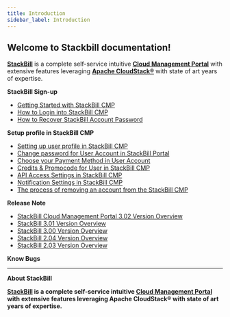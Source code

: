 ```yaml
---
title: Introduction
sidebar_label: Introduction
---
```

## Welcome to Stackbill documentation!

[**StackBill**](https://www.stackbill.com/) is a complete self-service intuitive [**Cloud Management Portal**](https://www.stackbill.com/) with extensive features leveraging [**Apache CloudStack®**](https://youtu.be/nyV8oE3dfXs) with state of art years of expertise.

**StackBill Sign-up**
   - [Getting Started with StackBill CMP](./getstarted/StackBill-Signup#cmp)
   - [How to Login into StackBill CMP](./getstarted/StackBill-Signup#how-to-login-into-stackbill-cmp)
   - [How to Recover StackBill Account Password](./getstarted/StackBill-Signup#how-to-recover-stackbill-account-password)

**Setup profile in StackBill CMP**
  - [Setting up user profile in StackBill CMP](./getstarted/Setup-Profile#setting-up-user-profile-in-stackbill-cmp)
  - [Change password for User Account in StackBill Portal](./getstarted/Setup-Profile#change-password-for-user-account-in-stackbill-portal)
  - [Choose your Payment Method in User Account](./getstarted/Setup-Profile#choose--your-payment-method-in-user-account)
  - [Credits & Promocode for User in StackBill CMP](./getstarted/Setup-Profile#credits--promocode-for-user-in-stackbill-cmp)
  - [API Access Settings in StackBill CMP](./getstarted/Setup-Profile#api-access-settings-in-stackbill-cmp)
  - [Notification Settings in StackBill CMP](./getstarted/Setup-Profile#notification-settings-in-stackbill-cmp)
  - [The process of removing an account from the StackBill CMP](./getstarted/Setup-Profile#the-process-of-removing-an-account-from-the-stackbill-cmp)
  
  
**Release Note**
  - [StackBill Cloud Management Portal 3.02 Version Overview](./getstarted/Release-Notes#stackbill-cloud-management-portal-302-version-overview)
  - [StackBill 3.01 Version Overview](./getstarted/Release-Notes#stackbill-301-version-overview)
  - [StackBill 3.00 Version Overview](./getstarted/Release-Notes#stackbill-300-version-overview)
  - [StackBill 2.04 Version Overview](./getstarted/Release-Notes#stackbill-204-version-overview)
  - [StackBill 2.03 Version Overview](./getstarted/Release-Notes#stackbill-203-version-overview)

**Know Bugs**

-----------------------------

**About StackBill**

**[StackBill](https://www.youtube.com/watch?v=nyV8oE3dfXs) is a complete self-service intuitive [Cloud Management Portal](https://www.stackbill.com/) with extensive features leveraging Apache CloudStack® with state of art years of expertise.**





